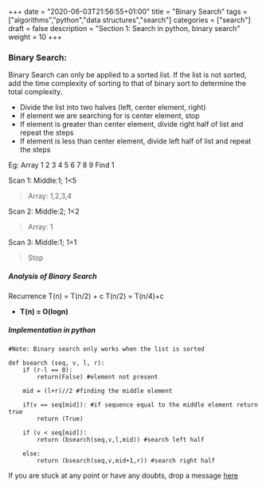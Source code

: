 +++
date = "2020-06-03T21:56:55+01:00"
title = "Binary Search"
tags = ["algorithms","python","data structures","search"]
categories = ["search"]
draft = false
description = "Section 1: Search in python, binary search"
weight = 10
+++

### Binary Search:

Binary Search can only be applied to a sorted list. If the list is not sorted, add the time complexity of sorting to that of binary sort to determine the total complexity.

- Divide the list into two halves (left, center element, right)
- If element we are searching for is center element, stop
- If element is greater than center element, divide right half of list and repeat the steps
- If element is less than center element, divide left half of list and repeat the steps

Eg: Array 1 2 3 4 5 6 7 8 9 Find 1

Scan 1: Middle:1; 1<5
> Array: 1,2,3,4 

Scan 2: Middle:2; 1<2
> Array: 1

Scan 3: Middle:1; 1=1
> Stop

##### Analysis of Binary Search

Recurrence
T(n) = T(n/2) + c
T(n/2) = T(n/4)+c


- **T(n) = O(logn)**

##### Implementation in python

    #Note: Binary search only works when the list is sorted
    
    def bsearch (seq, v, l, r):
        if (r-l == 0):
            return(False) #element not present

        mid = (l+r)//2 #finding the middle element

        if(v == seq[mid]): #if sequence equal to the middle element return true
            return (True)

        if (v < seq[mid]):
            return (bsearch(seq,v,l,mid)) #search left half
        
        else:
            return (bsearch(seq,v,mid+1,r)) #search right half

If you are stuck at any point or have any doubts, drop a message [here](https://www.vrushtimody.me/)
